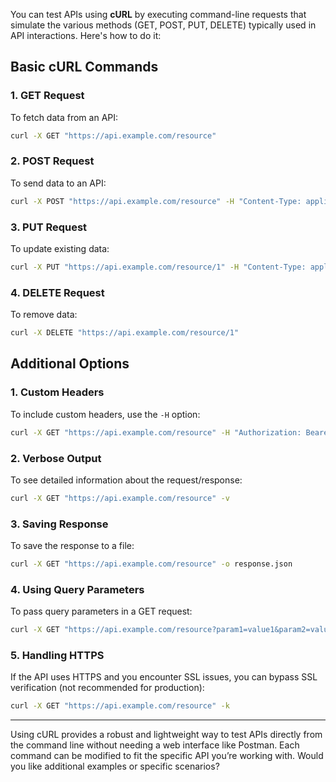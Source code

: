 You can test APIs using **cURL** by executing command-line requests that simulate the various methods (GET, POST, PUT, DELETE) typically used in API interactions. Here's how to do it:

## Basic cURL Commands

### 1. **GET Request**
To fetch data from an API:
```bash
curl -X GET "https://api.example.com/resource"
```

### 2. **POST Request**
To send data to an API:
```bash
curl -X POST "https://api.example.com/resource" -H "Content-Type: application/json" -d '{"key1":"value1", "key2":"value2"}'
```

### 3. **PUT Request**
To update existing data:
```bash
curl -X PUT "https://api.example.com/resource/1" -H "Content-Type: application/json" -d '{"key1":"newValue1"}'
```

### 4. **DELETE Request**
To remove data:
```bash
curl -X DELETE "https://api.example.com/resource/1"
```

## Additional Options

### 1. **Custom Headers**
To include custom headers, use the `-H` option:
```bash
curl -X GET "https://api.example.com/resource" -H "Authorization: Bearer YOUR_ACCESS_TOKEN"
```

### 2. **Verbose Output**
To see detailed information about the request/response:
```bash
curl -X GET "https://api.example.com/resource" -v
```

### 3. **Saving Response**
To save the response to a file:
```bash
curl -X GET "https://api.example.com/resource" -o response.json
```

### 4. **Using Query Parameters**
To pass query parameters in a GET request:
```bash
curl -X GET "https://api.example.com/resource?param1=value1&param2=value2"
```

### 5. **Handling HTTPS**
If the API uses HTTPS and you encounter SSL issues, you can bypass SSL verification (not recommended for production):
```bash
curl -X GET "https://api.example.com/resource" -k
```

---

Using cURL provides a robust and lightweight way to test APIs directly from the command line without needing a web interface like Postman. Each command can be modified to fit the specific API you’re working with. Would you like additional examples or specific scenarios?